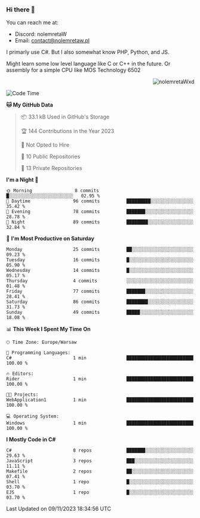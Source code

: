 ### Hi there 👋

You can reach me at:
 - Discord: nolemretaW
 - Email: contact@nolemretaw.pl
 
I primarly use C#. But I also somewhat know PHP, Python, and JS.

Might learn some low level language like C or C++ in the future. Or assembly for a simple CPU like MOS Technology 6502

<p align="right"><img src="https://komarev.com/ghpvc/?username=nolemretaWxd&amp;label=Profile%20views&amp;color=0e75b6&amp;style=flat" alt="nolemretaWxd" /></p>

<!--START_SECTION:waka-->
![Code Time](http://img.shields.io/badge/Code%20Time-83%20hrs%2040%20mins-blue)

**🐱 My GitHub Data** 

> 📦 33.1 kB Used in GitHub's Storage 
 > 
> 🏆 144 Contributions in the Year 2023
 > 
> 🚫 Not Opted to Hire
 > 
> 📜 10 Public Repositories 
 > 
> 🔑 13 Private Repositories 
 > 
**I'm a Night 🦉** 

```text
🌞 Morning                8 commits           █░░░░░░░░░░░░░░░░░░░░░░░░   02.95 % 
🌆 Daytime                96 commits          █████████░░░░░░░░░░░░░░░░   35.42 % 
🌃 Evening                78 commits          ███████░░░░░░░░░░░░░░░░░░   28.78 % 
🌙 Night                  89 commits          ████████░░░░░░░░░░░░░░░░░   32.84 % 
```
📅 **I'm Most Productive on Saturday** 

```text
Monday                   25 commits          ██░░░░░░░░░░░░░░░░░░░░░░░   09.23 % 
Tuesday                  16 commits          █░░░░░░░░░░░░░░░░░░░░░░░░   05.90 % 
Wednesday                14 commits          █░░░░░░░░░░░░░░░░░░░░░░░░   05.17 % 
Thursday                 4 commits           ░░░░░░░░░░░░░░░░░░░░░░░░░   01.48 % 
Friday                   77 commits          ███████░░░░░░░░░░░░░░░░░░   28.41 % 
Saturday                 86 commits          ████████░░░░░░░░░░░░░░░░░   31.73 % 
Sunday                   49 commits          █████░░░░░░░░░░░░░░░░░░░░   18.08 % 
```


📊 **This Week I Spent My Time On** 

```text
🕑︎ Time Zone: Europe/Warsaw

💬 Programming Languages: 
C#                       1 min               █████████████████████████   100.00 % 

🔥 Editors: 
Rider                    1 min               █████████████████████████   100.00 % 

🐱‍💻 Projects: 
WebApplication1          1 min               █████████████████████████   100.00 % 

💻 Operating System: 
Windows                  1 min               █████████████████████████   100.00 % 
```

**I Mostly Code in C#** 

```text
C#                       8 repos             ███████░░░░░░░░░░░░░░░░░░   29.63 % 
JavaScript               3 repos             ███░░░░░░░░░░░░░░░░░░░░░░   11.11 % 
Makefile                 2 repos             ██░░░░░░░░░░░░░░░░░░░░░░░   07.41 % 
Shell                    1 repo              █░░░░░░░░░░░░░░░░░░░░░░░░   03.70 % 
EJS                      1 repo              █░░░░░░░░░░░░░░░░░░░░░░░░   03.70 % 
```




 Last Updated on 09/11/2023 18:34:56 UTC
<!--END_SECTION:waka-->
